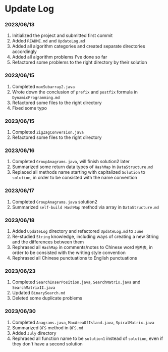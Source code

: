 # Update Log
### 2023/06/13
1. Initialized the project and submitted first commit
2. Added `README.md` and `UpdateLog.md`
3. Added all algorithm categories and created separate directories accordingly
4. Added all algorithm problems I've done so far
5. Refactored some problems to the right directory by their solution
### 2023/06/15
1. Completed `maxSubarray2.java`
2. Wrote down the conclusion of `prefix` and `postfix` formula in `DynamicProgramming.md`
3. Refactored some files to the right directory
4. Fixed some typo
### 2023/06/15
1. Completed `ZigZagConversion.java`
2. Refactored some files to the right directory
### 2023/06/16
1. Completed `GroupAnagrams.java`, will finish solution2 later
2. Summarized some return data types of `HashMap` in `DataStructure.md`
3. Replaced all methods name starting with capitalized `Solution` to `solution`, in order to be consisted with the name convention
### 2023/06/17
1. Completed `GroupAnagrams.java` solution2
2. Summarized `self-build HashMap` method via array in `DataStructure.md`
### 2023/06/18
1. Added `UpdateLog` directory and refactored `UpdateLog.md` to `June`
2. Re-studied `String` knowledge, including ways of creating a new String and the differences between them
3. Rephrased all `HashMap` in comments/notes to Chinese word `哈希表`, in order to be consisted with the writing style convention
4. Rephrased all Chinese punctuations to English punctuations
### 2023/06/23
1. Completed `SearchInserPosition.java`, `SearchMatrix.java` and `SearchMatrixII.java`
2. Updated `BinarySearch.md`
3. Deleted some duplicate problems
### 2023/06/30
1. Completed `Anagrams.java`, `MaxAreaOfIsland.java`, `SpiralMatrix.java`
2. Summarized `BFS` method in `BFS.md`
3. Added `July` directory
4. Rephrased all function name to be `solution1` instead of `solution`, even if they don't have a second solution